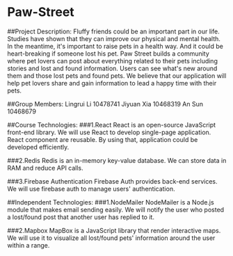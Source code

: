 # Paw-Street
##Project Description:
Fluffy friends could be an important part in our life. Studies have shown that they can improve our physical and mental health. In the meantime, it's important to raise pets in a health way. And it could be heart-breaking if someone lost his pet.
Paw Street builds a community where pet lovers can post about everything related to their pets including stories and lost and found information. Users can see what's new around them and those lost pets and found pets. We believe that our application will help pet lovers share and gain information to lead a happy time with their pets.

##Group Members:
Lingrui Li 	10478741
Jiyuan Xia 	10468319
An Sun 	10468679

##Course Technologies:
###1.React
React is an open-source JavaScript front-end library. We will use React to develop single-page application. React component are reusable. By using that, application could be developed efficiently.

###2.Redis
Redis is an in-memory key-value database. We can store data in RAM and reduce API calls.

###3.Firebase Authentication
Firebase Auth provides back-end services. We will use firebase auth to manage users' authentication. 

##Independent Technologies:
###1.NodeMailer
NodeMailer is a Node.js module that makes email sending easily. We will notify the user who posted a lost/found post that another user has replied to it.

###2.Mapbox
MapBox is a JavaScript library that render interactive maps. We will use it to visualize all lost/found pets' information around the user within a range.
